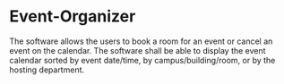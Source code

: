 # Event-Organizer
The software allows the users to book a room for an event or cancel an event on the calendar. The software shall be able to display the event calendar sorted by event date/time, by campus/building/room, or by the hosting department.
